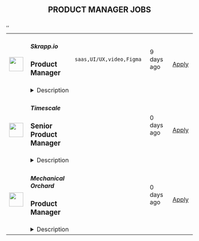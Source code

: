 <div align="center"><h2>PRODUCT MANAGER JOBS</h2></div><table><tr>
                <td width="100" height="100" rowspan="2">
                    <img src="https://remotive.com/job/1852074/logo" width="38px" height="auto">
                </td>
                <td width="300">
                    <h5>Skrapp.io</h5>
                    <h3>Product Manager</h3>
                </td>
                <td width="300">
                    <code>saas,UI/UX,video,Figma</code>
                </td>
                <td width="200">
                <text>9 days ago</text>
                </td>
                <td width="100" rowspan="2">
                <a href="https://remotive.com/remote-jobs/product/product-manager-1852074" align="right" target="_blank">Apply</a>
                </td>
            </tr>
            <tr>
                <td colspan="3">
                <details><summary>Description</summary>
                <p>Skrapp.io is a fast-growing SaaS company helping millions of professionals worldwide grow their businesses and broaden their reach. We provide an advanced B2B data and email research &amp; verification tool that allows B2B marketers and salespeople to reach prospects and collect relevant business information.</p>
<p>We are on the hunt for a dynamic Product Manager to foster and enhance the features of Skrapp.io and design new ones. Your role will involve defining the vision for our product, conducting market research, and understanding customer needs. Additionally, you will be responsible for prioritizing product roadmaps, ensuring alignment with business goals and user requirements, and managing the development process along with the technical lead.</p>
<p> </p>
<div class="h3"><strong>Responsibilities</strong></div>
<p><strong> </strong></p>
<p><strong>Defining the Product Roadmap:</strong></p>
<ul style="">
<li style="">Develop and maintain a clear, strategic vision for the product.</li>
<li style="">Identify and prioritize product features and enhancements based on market research, customer feedback, and business objectives.</li>
</ul>
<p><strong>Features Specifications:</strong></p>
<ul style="">
<li style="">Write comprehensive functional specifications and rules for new features, ensuring clarity and feasibility.</li>
<li style="">Collaborate with cross-functional teams, including engineering, sales, and marketing, to gather requirements and refine feature concepts.</li>
<li style="">Ensure specifications align with the overall product strategy and user needs.</li>
</ul>
<p><strong>Product Design:</strong></p>
<ul style="">
<li style="">Utilize tools like Figma or similar to design user interfaces and user experiences for new features.</li>
<li style="">Conduct user testing and gather feedback to iterate and improve designs.</li>
</ul>
<p><strong>Feature Delivery Management:</strong></p>
<ul style="">
<li style="">Manage the assignment of development tasks in collaboration with the technical lead.</li>
<li style="">Track and report on the progress of development work, identifying and addressing any bottlenecks or issues.</li>
<li style="">Facilitate agile ceremonies, such as sprint planning, reviews, and retrospectives.</li>
</ul>
<p><strong>Quality Assurance:</strong></p>
<ul style="">
<li style="">Ensure that developed features meet the functional specifications and quality standards.</li>
<li style="">Address any quality issues promptly and effectively, working with the development team to implement fixes.</li>
</ul>
<p><strong>User Educational Content:</strong></p>
<ul style="">
<li style="">Create and maintain educational content for users and customers, including support articles, video tutorials, and support macro replies for customer service agents.</li>
<li style="">Ensure content is clear, accurate, and useful, and reflects the features and functionalities of the product.</li>
<li style="">Monitor user feedback and usage data to continually improve educational materials.</li>
</ul>
<p><strong> </strong></p>
<p><strong>Requirements</strong></p>
<ul style="">
<li style="">4-8 years of experience in managing software or app-based products, with a preference for candidates experienced in SaaS (Software as a Service) environments.</li>
<li style="">Expertise in Agile Software Team Management: The candidate should have proven skills in leading and managing software development teams using agile methodologies.</li>
<li style="">Proficiency in UI (User Interface) and UX (User Experience) Design: Candidates must possess strong skills in designing intuitive and visually appealing user interfaces, as well as creating user-centered designs that enhance user experience. Experience with design software and a keen eye for detail are essential.</li>
</ul>
<p><strong> </strong></p>
<p><strong>You'll be an excellent fit if you are:</strong></p>
<ul style="">
<ul style="">
<li style="">Naturally organized at task and project management, crucial for remote work efficiency.</li>
<li style="">Collaborative and approachable to imbibe transparency and eliminate silos in a fully-remote team.</li>
</ul>
</ul>
<p><strong> </strong></p>
<p><strong>Benefits</strong></p>
<p>We only offer contractor/freelancer contracts to our team members.</p>
<p><strong> </strong></p>
<p><strong>Contract</strong>:</p>
<p>Salary Range: <strong>$US30,000 - $US42,000 / year.</strong></p>
<p><br>Contracts come with the following benefits:</p>
<ul style="">
<li style="">Observance of public holidays as per the contractor's country of residence.</li>
<li style="">Annual paid leave: 25 days.</li>
<li style="">Monthly coworking space stipend of $200.</li>
</ul>
<p>You will be responsible for paying for your local health insurance and retirement plan if you wish to have one.</p>
<p> </p>
<p><strong>Work Environment:</strong></p>
<p>We are a team of young professionals working remotely from Pakistan, India, Spain, France, Egypt, and the United Arab Emirates. The position is fully remote; you will enjoy flexible working hours from anywhere in the world. We also plan up to 2 retreats per year to exotic destinations accessible by the team members, which represents a chance to meet, discuss, work, and do fun activities.</p>
<img src="https://remotive.com/job/track/1852074/blank.gif?source=public_api" alt=""/>
                </details>
                </td>
            </tr>,<tr>
                <td width="100" height="100" rowspan="2">
                    <img src="https://pbs.twimg.com/profile_images/1542681228666671107/L5LYJLAD_400x400.png" width="38px" height="auto">
                </td>
                <td width="300">
                    <h5>Timescale</h5>
                    <h3>Senior Product Manager</h3>
                </td>
                <td width="300">
                    <code></code>
                </td>
                <td width="200">
                <text>0 days ago</text>
                </td>
                <td width="100" rowspan="2">
                <a href="https://www.timescale.com/careers/6933911002?gh_jid=6933911002" align="right" target="_blank">Apply</a>
                </td>
            </tr>
            <tr>
                <td colspan="3">
                <details><summary>Description</summary>
                &lt;p&gt;Timescale is looking for an experienced and entrepreneurial&lt;strong&gt; Senior Product Manager&lt;/strong&gt; with a track record of successfully leading SaaS products end-to-end.&lt;/p&gt;
&lt;p&gt;This is an exciting opportunity to build the next great cloud-native database for the 25 million developers in the world.&lt;/p&gt;
&lt;p&gt;Product Managers at Timescale have a lot of responsibility and own the success of their products. You’ll deeply understand our customers, identify their jobs to be done, build product strategies to go after those markets, collaborate with design and engineering to build solutions to the identified problems, define positioning, and drive adoption, working closely with our go-to-market teams. You’ll work strategically and tactically to lead your product end-to-end, obsess about the customer experience, grow product adoption, and drive business outcomes.&lt;/p&gt;
&lt;p&gt;You&#39;ll succeed at Timescale if you are entrepreneurial, bold, scrappy, decisive, and fired up in front of challenges and uncertainty and get things done.&lt;/p&gt;
&lt;p&gt;&lt;em&gt;Timescale is a fully remote company with team members worldwide, and English language fluency is required. The preferred candidate for this role will have working hours in East Coast American or European time zones to better coordinate with their teams.&lt;/em&gt;&lt;/p&gt;
&lt;p&gt;&lt;strong&gt;Responsibilities:&lt;/strong&gt;&lt;/p&gt;
&lt;ul&gt;
&lt;li&gt;Develop a deep understanding of our customers and their problems, the competitive landscape, and market trends.&lt;/li&gt;
&lt;li&gt;Identify what problems to focus on and the sequence of steps to solve them. Provide engineering and design with all the customer, market and business context they need to define and build the right solutions.&lt;/li&gt;
&lt;li&gt;Articulate the value new products and features deliver before we start building them and iterate on that with input from customers as we make progress towards the release.&lt;/li&gt;
&lt;li&gt;Lead how their products are taken to market and drive marketing and sales to effectively communicate the value of the product and drive adoption.&lt;/li&gt;
&lt;li&gt;Define and measure success in the form of input and output metrics and connect those to the business outcomes the company wants to drive.&lt;/li&gt;
&lt;li&gt;Measure adoption of the product, run experiments, collect customer feedback regularly, and adjust plans as needed. Use data to support your decisions.&lt;/li&gt;
&lt;li&gt;Help support customer engagements and participate in sales enablement activities within the company as needed.&lt;/li&gt;
&lt;li&gt;Serve as the connective tissue between engineering, design, marketing, customer care, and other stakeholders, proactively communicating product questions and decisions.&lt;/li&gt;
&lt;/ul&gt;
&lt;p&gt;&lt;strong&gt;Requirements:&lt;/strong&gt;&lt;/p&gt;
&lt;ul&gt;
&lt;li&gt;5+ years of proven track record in product management, with at least 3+ years of experience on SaaS products.&lt;/li&gt;
&lt;li&gt;Excellent written and verbal communication and the ability to explain complex technical design in 20 seconds or 20 minutes, depending on the audience and goals.&lt;/li&gt;
&lt;li&gt;Ability to combine data-driven approaches with strong user empathy to figure out what/when/why to ship - we’re building a platform for millions of users, and there is lots to do!&amp;nbsp;&lt;/li&gt;
&lt;li&gt;Excited by ambiguous and vague problem definitions and the ability to refine them into an actionable plan.&lt;/li&gt;
&lt;li&gt;Strong sense of ownership, urgency and problem-solving skills - Timescale is moving fast, and so should you. Trying things, making mistakes, and quickly improving are in our DNA.&lt;/li&gt;
&lt;li&gt;Comfortable engaging and working in the open with developer communities.&lt;/li&gt;
&lt;li&gt;Computer Science or technical degree preferred, or prior technical development experience.&lt;/li&gt;
&lt;/ul&gt;&lt;div class=&quot;content-conclusion&quot;&gt;&lt;p&gt;By applying for this position, you are agreeing to &lt;a href=&quot;https://www.timescale.com/legal/timescale-applicant-privacy-note&quot; target=&quot;_blank&quot;&gt;Timescale&#39;s Applicant Privacy Notice.&lt;/a&gt;&amp;nbsp;&lt;/p&gt;&lt;/div&gt;
                </details>
                </td>
            </tr>,<tr>
                <td width="100" height="100" rowspan="2">
                    <img src="https://pbs.twimg.com/profile_images/1592609773958025216/CaG1yAqK_400x400.png" width="38px" height="auto">
                </td>
                <td width="300">
                    <h5>Mechanical Orchard</h5>
                    <h3>Product Manager</h3>
                </td>
                <td width="300">
                    <code></code>
                </td>
                <td width="200">
                <text>0 days ago</text>
                </td>
                <td width="100" rowspan="2">
                <a href="https://jobs.lever.co/mechanicalorchard/e9e79713-9cd4-41f9-92c0-c20dc588a262" align="right" target="_blank">Apply</a>
                </td>
            </tr>
            <tr>
                <td colspan="3">
                <details><summary>Description</summary>
                <div class="section page-centered" data-qa="job-description"><div><span style="font-size: 11pt">Mechanical Orchard is a fast-growing startup that takes a fresh view on old problems. We replace legacy computing systems for the Global 2000, with a focus on mitigating risk and creating a genuinely solid foundation for innovating and adapting.&nbsp;</span></div><div><br></div><div><span style="font-size: 11pt">Our background in software development and the impact on the industry is well known, and we've literally helped write the book on XP and other impactful agile practices. We’re applying the same thoughtfulness and rigor in weaving AI into everything we do. We believe in the durable principles behind agile, and embrace the power of cross-functional teams, collective ownership, test driven development, short feedback loops, and continuous improvement.</span></div><div><br></div><div><span style="font-size: 11pt">We are Generous, Ethical, Effective, and Kind.</span></div><div><br></div><div><span style="font-size: 11pt">As a Product Manager at Mechanical Orchard, you will be expected to:</span></div><div><br></div><div><span style="font-size: 11pt">- Work as part of a cross functional development team, collaborating with product designers, engineers, and other roles to build software for clients and/or Mechanical Orchard</span></div><div><span style="font-size: 11pt">- Work closely with customers to understand their needs, and use this knowledge to help shape product strategy and inform decision-making for the given project or engagement</span></div><div><span style="font-size: 11pt">- Use lean startup and lean UX principles to develop and test product ideas quickly and efficiently</span></div><div><span style="font-size: 11pt">- Work in partnership with product designer(s) to conduct user research, develop solutions, validate design effectiveness, and iterate on designs based on qualitative and quantitative feedback from users, customers, and the development team</span></div><div><span style="font-size: 11pt">- Manage a fine grained backlog in Pivotal Tracker that drives incremental progress in terms of learning and value</span></div><div><span style="font-size: 11pt">- Organize and facilitate regular project planning meetings, brainstorming sessions, team retrospectives, and other agile team ceremonies&nbsp;</span></div><div><span style="font-size: 11pt">- Monitor, analyze, and discern learnings from qualitative and quantitative data&nbsp;</span></div><div><span style="font-size: 11pt">- Collaborate with internal and external stakeholders as needed</span></div><div><span style="font-size: 11pt">- Apply and advocate for modern product practices including lean / lean UX and user centered design</span></div><div><br></div><div><span style="font-size: 11pt">The ideal candidate has worked as a product manager in a professional, team-based environment, with experience across the entire product lifecycle, and a deep understanding of product management principles.</span></div><div><br></div><div><span style="font-size: 11pt">Some consulting experience is a bonus.</span></div><div><br></div><div><span style="font-size: 11pt">Strong communication and collaboration skills as well as empathy are essential for working closely with the development team, customers, and others at Mechanical Orchard.</span></div></div><!--[2022-11-28] [GOLD-2535] Remove payTransparencyV1 when feature flag is fully removed--><div class="section page-centered" data-qa="closing-description"><div><span style="font-size: 11pt">Mechanical Orchard, Inc. is an Equal Opportunity Employer and Prohibits Discrimination and Harassment of Any Kind. Mechanical Orchard, Inc. is committed to the principle of equal employment opportunity for all employees and to providing employees with a work environment free of discrimination and harassment. All employment decisions at Mechanical Orchard, Inc. are based on business needs, job requirements and individual qualifications, without regard to race, color, religion or belief, national, social or ethnic origin, sex (including pregnancy), age, physical, mental or sensory disability, HIV Status, sexual orientation, gender identity and/or expression, marital, civil union or domestic partnership status, past or present military service, family medical history or genetic information, family or parental status, or any other status protected by the laws or regulations in the locations where we operate. Mechanical Orchard, Inc. will not tolerate discrimination or harassment based on any of these characteristics. Mechanical Orchard, Inc. encourages applicants of all ages. Mechanical Orchard, Inc. will provide reasonable accommodation to employees who have protected disabilities consistent with local law.</span></div><div><br></div><div>We look forward to reviewing your application. Thanks!</div></div><div class="section page-centered last-section-apply" data-qa="btn-apply-bottom"><a class="postings-btn template-btn-submit hex-color" data-qa="show-page-apply" href="https://jobs.lever.co/mechanicalorchard/e9e79713-9cd4-41f9-92c0-c20dc588a262/apply">Apply for this job</a></div>
                </details>
                </td>
            </tr></table>